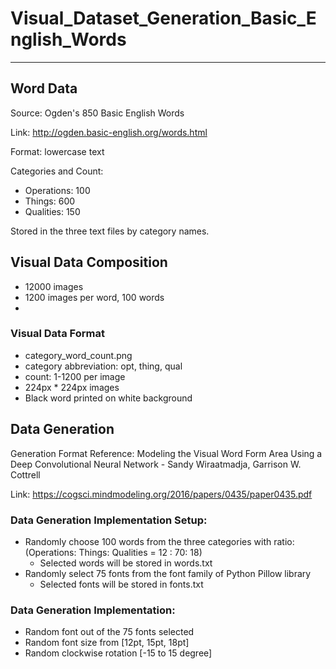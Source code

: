 # Visual_Dataset_Generation_Basic_English_Words

-----
## Word Data

Source: Ogden's 850 Basic English Words

Link: http://ogden.basic-english.org/words.html

Format: lowercase text

Categories and Count: 
 - Operations: 100
 - Things: 600
 - Qualities: 150
 
 Stored in the three text files by category names. 
 
## Visual Data Composition
 - 12000 images
  - 1200 images per word, 100 words
  - 
### Visual Data Format
- category_word_count.png
 - category abbreviation: opt, thing, qual
 - count: 1-1200 per image
- 224px * 224px images
 - Black word printed on white background

## Data Generation

Generation Format Reference: Modeling the Visual Word Form Area Using a Deep Convolutional Neural Network - Sandy Wiraatmadja, Garrison W. Cottrell

Link: https://cogsci.mindmodeling.org/2016/papers/0435/paper0435.pdf

### Data Generation Implementation Setup: 
- Randomly choose 100 words from the three categories with ratio: (Operations: Things: Qualities = 12 : 70: 18)
  - Selected words will be stored in words.txt
- Randomly select 75 fonts from the font family of Python Pillow library
  - Selected fonts will be stored in fonts.txt

### Data Generation Implementation: 
- Random font out of the 75 fonts selected
- Random font size from [12pt, 15pt, 18pt]
- Random clockwise rotation [-15 to 15 degree]

